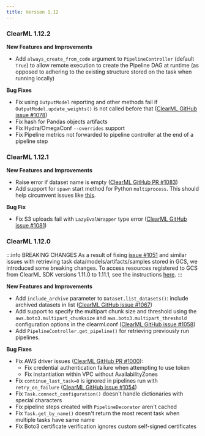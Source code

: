 ```yaml
---
title: Version 1.12
---
```


### ClearML 1.12.2

**New Features and Improvements**
* Add `always_create_from_code` argument to `PipelineController` (default `True`) to allow remote execution to create 
the Pipeline DAG at runtime (as opposed to adhering to the existing structure stored on the task when running locally)

**Bug Fixes**
* Fix using `OutputModel` reporting and other methods fail if `OutputModel.update_weights()` is not called before that ([ClearML GitHub issue #1078](https://github.com/allegroai/clearml/issues/1078))
* Fix hash for Pandas objects artifacts
* Fix Hydra/OmegaConf `--overrides` support
* Fix Pipeline metrics not forwarded to pipeline controller at the end of a pipeline step

### ClearML 1.12.1

**New Features and Improvements**
* Raise error if dataset name is empty ([ClearML GitHub PR #1083](https://github.com/allegroai/clearml/pull/1083))
* Add support for `spawn` start method for Python `multiprocess`. This should help circumvent issues like [this](https://github.com/python/cpython/issues/84559).

**Bug Fix**
* Fix S3 uploads fail with `LazyEvalWrapper` type error ([ClearML GitHub issue #1081](https://github.com/allegroai/clearml/issues/1081))

### ClearML 1.12.0 

:::info BREAKING CHANGES
As a result of fixing [issue #1051](https://github.com/allegroai/clearml/issues/1051) and similar issues with retrieving 
task data/models/artifacts/samples stored in GCS, we introduced some breaking changes. To access resources registered to 
GCS from ClearML SDK versions 1.11.0 to 1.11.1, see 
the instructions [here](https://github.com/allegroai/clearml/tree/master/docs/errata_breaking_change_gcs_sdk_1_11_x.md).
:::

**New Features and Improvements**
* Add `include_archive` parameter to `Dataset.list_datasets()`: include archived datasets in list ([ClearML GitHub issue #1067](https://github.com/allegroai/clearml/issues/1067))
* Add support to specify the multipart chunk size and threshold using the `aws.boto3.multipart_chunksize` and 
`aws.boto3.multipart_threshold` configuration options in the clearml.conf ([ClearML GitHub issue #1058](https://github.com/allegroai/clearml/issues/1058))
* Add `PipelineController.get_pipeline()` for retrieving previously run pipelines.

**Bug Fixes**
* Fix AWS driver issues ([ClearML GitHub PR #1000](https://github.com/allegroai/clearml/pull/1000)):
    * Fix credential authentication failure when attempting to use token
    * Fix instantiation within VPC without AvailabilityZones
* Fix `continue_last_task=0` is ignored in pipelines run with `retry_on_failure` ([ClearML GitHub issue #1054](https://github.com/allegroai/clearml/issues/1054))
* Fix `Task.connect_configuration()` doesn't handle dictionaries with special characters
* Fix pipeline steps created with `PipelineDecorator` aren't cached
* Fix `Task.get_by_name()` doesn't return the most recent task when multiple tasks have same name
* Fix Boto3 certificate verification ignores custom self-signed certificates
